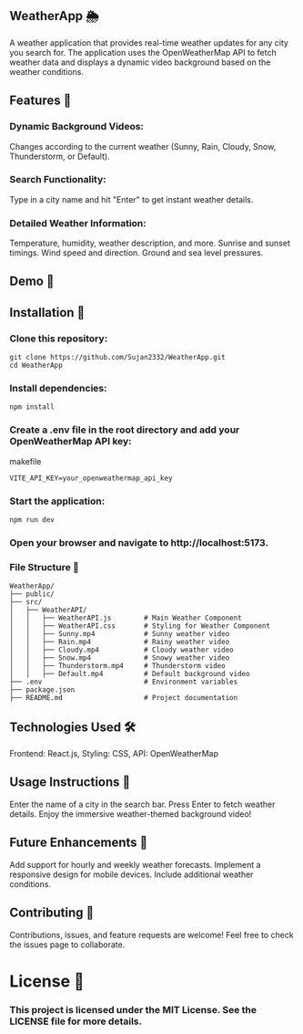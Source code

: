 ## WeatherApp 🌦️
 A weather application that provides real-time weather updates for any city you search for. The application uses the OpenWeatherMap API to fetch weather data and displays a dynamic video background based on the weather conditions.

## Features 🎯
### Dynamic Background Videos: 
Changes according to the current weather (Sunny, Rain, Cloudy, Snow, Thunderstorm, or Default).
### Search Functionality: 
Type in a city name and hit "Enter" to get instant weather details.
### Detailed Weather Information:
Temperature, humidity, weather description, and more.
Sunrise and sunset timings.
Wind speed and direction.
Ground and sea level pressures.

## Demo 🎥


## Installation 🔧
### Clone this repository:

```
git clone https://github.com/Sujan2332/WeatherApp.git
cd WeatherApp
```

### Install dependencies:

```
npm install
```

### Create a .env file in the root directory and add your OpenWeatherMap API key:

makefile
```
VITE_API_KEY=your_openweathermap_api_key
```

### Start the application:

```
npm run dev
```

### Open your browser and navigate to http://localhost:5173.

### File Structure 📂
```
WeatherApp/
├── public/
├── src/
│   ├── WeatherAPI/
│   │   ├── WeatherAPI.js        # Main Weather Component
│   │   ├── WeatherAPI.css       # Styling for Weather Component
│   │   ├── Sunny.mp4            # Sunny weather video
│   │   ├── Rain.mp4             # Rainy weather video
│   │   ├── Cloudy.mp4           # Cloudy weather video
│   │   ├── Snow.mp4             # Snowy weather video
│   │   ├── Thunderstorm.mp4     # Thunderstorm video
│   │   ├── Default.mp4          # Default background video
├── .env                         # Environment variables
├── package.json
├── README.md                    # Project documentation
```

## Technologies Used 🛠️

Frontend: React.js,
Styling: CSS,
API: OpenWeatherMap

## Usage Instructions 📖

Enter the name of a city in the search bar.
Press Enter to fetch weather details.
Enjoy the immersive weather-themed background video!

## Future Enhancements 🚀
Add support for hourly and weekly weather forecasts.
Implement a responsive design for mobile devices.
Include additional weather conditions.

## Contributing 🤝
Contributions, issues, and feature requests are welcome!
Feel free to check the issues page to collaborate.

# License 📄
### This project is licensed under the MIT License. See the LICENSE file for more details.
